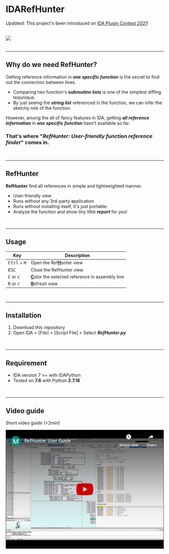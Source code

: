# IDARefHunter
*Updated*: This project's been introduced on [IDA Plugin Contest 2021](https://hex-rays.com/contests_details/contest2021/#RefHunter)!

<br>
<img src="image/RefHunter.gif">

<br>
<br>

-----

## Why do we need RefHunter?
Getting reference information in ***one specific function*** is the secret to find out the connection between lines.  
- Comparing two function's ***subroutine lists*** is one of the simplest diffing tequnique.     
- By just seeing the ***string list*** referenced in the function, we can infer the sketchy role of the function.  

However, among the all of fancy features in IDA, getting ***all reference information*** in ***one specific function*** hasn't available so far.  

### That's where "***RefHunter**: User-friendly function reference finder*" comes in. 

<br>

-----

## RefHunter
**RefHunter** find all references in simple and lightweighted manner.  
- User-friendly view  
- Runs without any 3rd-party application
- Runs without installing itself, it's just portable.  
- Analyze the function and show tiny little ***report*** for you!  

<br>

-----

## Usage 

| Key | Description |
| -------- | ----------- |
| <kbd>Ctrl</kbd> + <kbd>H</kbd> | Open the Ref<ins>**H**</ins>unter view |
| <kbd>ESC</kbd> | Close the RefHunter view |
| <kbd>C</kbd> or <kbd>c</kbd> | <ins>**C**</ins>olor the selected reference in assembly line |
| <kbd>R</kbd> or <kbd>r</kbd> | <ins>**R**</ins>efresh view |


<br>

----
## Installation
1. Download this repository
2. Open IDA > [File] > [Script File] > Select ***RefHunter.py***


<br>

-----

## Requirement
- IDA version 7 >= with IDAPython  
- Tested on **7.6** with Python **2.7.16**

<br>

-----

## Video guide
Short video guide (<2min)

[![Everything Is AWESOME](image/RefHunter_Thumbnail.png)](https://www.youtube.com/watch?v=xpZ5KY1NqL4-Y "Everything Is AWESOME")


